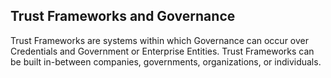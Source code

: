 ## Trust Frameworks and Governance

Trust Frameworks are systems within which Governance can occur over Credentials and Government or Enterprise Entities. Trust Frameworks can be built in-between companies, governments, organizations, or individuals.